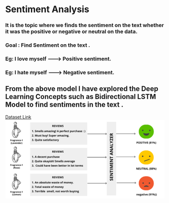 # Sentiment Analysis
### It is the topic where we finds the sentiment on the text whether it was the positive or negative or neutral on the data.
### Goal : Find Sentiment on the text .


### Eg: I love myself ---> Positive sentiment.
### Eg: I hate myself ---> Negative sentiment.

## From the above model I have explored the Deep Learning Concepts such as Bidirectional LSTM Model to find sentiments in the text .
[Dataset Link](https://www.kaggle.com/datasets/jp797498e/twitter-entity-sentiment-analysis)
![](images/sentiment.png)


